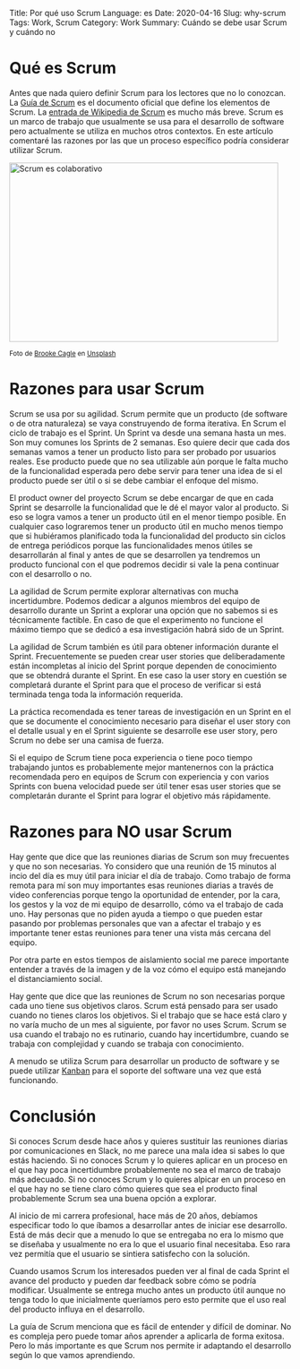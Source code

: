 Title: Por qué uso Scrum
Language: es
Date: 2020-04-16
Slug: why-scrum
Tags: Work, Scrum
Category: Work
Summary: Cuándo se debe usar Scrum y cuándo no

# Qué es Scrum

Antes que nada quiero definir Scrum para los lectores que no lo conozcan.
La [Guía de Scrum](https://www.scrumguides.org/docs/scrumguide/v2017/2017-Scrum-Guide-Spanish-European.pdf) es el documento oficial que define los elementos de Scrum.
La [entrada de Wikipedia de Scrum](https://es.wikipedia.org/wiki/Scrum_(desarrollo_de_software)) es mucho más breve.
Scrum es un marco de trabajo que usualmente se usa para el desarrollo de software pero actualmente se utiliza en muchos otros contextos.
En este artículo comentaré las razones por las que un proceso específico podría considerar utilizar Scrum.

<img src="https://genarod.github.io/blog/images/brooke-cagle-g1Kr4Ozfoac-unsplash-480x320.jpg"
     alt="Scrum es colaborativo" width="480" height="320" />
     
<sup>Foto de [Brooke Cagle](https://unsplash.com/@brookecagle?utm_source=unsplash&utm_medium=referral&utm_content=creditCopyText)
en [Unsplash](https://unsplash.com/s/photos/office?utm_source=unsplash&utm_medium=referral&utm_content=creditCopyText)</sup>

# Razones para usar Scrum

Scrum se usa por su agilidad. Scrum permite que un producto (de software o de otra naturaleza) se vaya construyendo de forma iterativa.
En Scrum el ciclo de trabajo es el Sprint. Un Sprint va desde una semana hasta un mes. Son muy comunes los Sprints de 2 semanas.
Eso quiere decir que cada dos semanas vamos a tener un producto listo para ser probado por usuarios reales.
Ese producto puede que no sea utilizable aún porque le falta mucho de la funcionalidad esperada pero debe servir para tener una idea de si el producto puede ser útil o si se debe cambiar el enfoque del mismo.

El product owner del proyecto Scrum se debe encargar de que en cada Sprint se desarrolle la funcionalidad que le dé el mayor valor al producto.
Si eso se logra vamos a tener un producto útil en el menor tiempo posible.
En cualquier caso lograremos tener un producto útil en mucho menos tiempo que si hubiéramos planificado toda la funcionalidad del producto sin ciclos de entrega periódicos
porque las funcionalidades menos útiles se desarrollarán al final y antes de que se desarrollen ya tendremos un producto funcional con el que podremos decidir si vale la pena continuar con el desarrollo o no.

La agilidad de Scrum permite explorar alternativas con mucha incertidumbre. Podemos dedicar a algunos miembros del equipo de desarrollo durante un Sprint a explorar una opción que no sabemos si es técnicamente factible.
En caso de que el experimento no funcione el máximo tiempo que se dedicó a esa investigación habrá sido de un Sprint.

La agilidad de Scrum también es útil para obtener información durante el Sprint.
Frecuentemente se pueden crear user stories que deliberadamente están incompletas al inicio del Sprint porque dependen de conocimiento que se obtendrá durante el Sprint.
En ese caso la user story en cuestión se completará durante el Sprint para que el proceso de verificar si está terminada tenga toda la información requerida.

La práctica recomendada es tener tareas de investigación en un Sprint en el que se documente el conocimiento necesario para diseñar el user story con el detalle usual
y en el Sprint siguiente se desarrolle ese user story, pero Scrum no debe ser una camisa de fuerza.

Si el equipo de Scrum tiene poca experiencia o tiene poco tiempo trabajando juntos es probablemente mejor mantenernos con la práctica recomendada
pero en equipos de Scrum con experiencia y con varios Sprints con buena velocidad puede ser útil tener esas user stories que se completarán durante el Sprint para lograr el objetivo más rápidamente.

# Razones para NO usar Scrum

Hay gente que dice que las reuniones diarias de Scrum son muy frecuentes y que no son necesarias. Yo considero que una reunión de 15 minutos al incio del día es muy útil para iniciar el día de trabajo.
Como trabajo de forma remota  para mí son muy importantes esas reuniones diarias a través de video conferencias porque
tengo la oportunidad de entender, por la cara, los gestos y la voz de mi equipo de desarrollo, cómo va el trabajo de cada uno.
Hay personas que no piden ayuda a tiempo o que pueden estar pasando por problemas personales que van a afectar el trabajo
y es importante tener estas reuniones para tener una vista más cercana del equipo.

Por otra parte en estos tiempos de aislamiento social me parece importante entender a través de la imagen y de la voz cómo el equipo está manejando el distanciamiento social.

Hay gente que dice que las reuniones de Scrum no son necesarias porque cada uno tiene sus objetivos claros. Scrum está pensado para ser usado cuando no tienes claros los objetivos.
Si el trabajo que se hace está claro y no varía mucho de un mes al siguiente, por favor no uses Scrum.
Scrum se usa cuando el trabajo no es rutinario, cuando hay incertidumbre, cuando se trabaja con complejidad y cuando se trabaja con conocimiento.

A menudo se utiliza Scrum para desarrollar un producto de software y se puede utilizar [Kanban](https://en.wikipedia.org/wiki/Kanban_(development)) para el soporte del software una vez que está funcionando.

# Conclusión

Si conoces Scrum desde hace años y quieres sustituir las reuniones diarias por comunicaciones en Slack, no me parece una mala idea si sabes lo que estás haciendo.
Si no conoces Scrum y lo quieres aplicar en un proceso en el que hay poca incertidumbre probablemente no sea el marco de trabajo más adecuado.
Si no conoces Scrum y lo quieres alpicar en un proceso en el que hay no se tiene claro cómo quieres que sea el producto final probablemente Scrum sea una buena opción a explorar.

Al inicio de mi carrera profesional, hace más de 20 años, debíamos especificar todo lo que íbamos a desarrollar antes de iniciar ese desarrollo.
Está de más decir que a menudo lo que se entregaba no era lo mismo que se diseñaba y usualmente no era lo que el usuario final necesitaba.
Eso rara vez permitía que el usuario se sintiera satisfecho con la solución.

Cuando usamos Scrum los interesados pueden ver al final de cada Sprint el avance del producto y pueden dar feedback sobre cómo se podría modificar.
Usualmente se entrega mucho antes un producto útil aunque no tenga todo lo que inicialmente queríamos pero esto permite que el uso real del producto influya en el desarrollo.

La guía de Scrum menciona que es fácil de entender y difícil de dominar. No es compleja pero puede tomar años aprender a aplicarla de forma exitosa.
Pero lo más importante es que Scrum nos permite ir adaptando el desarrollo según lo que vamos aprendiendo.

